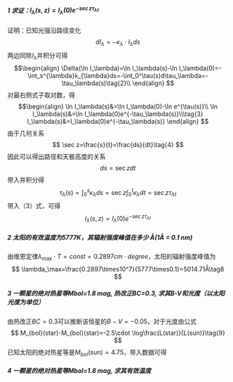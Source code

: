 ##### 1 求证：$I_{\lambda}(s,z)=I_{\lambda}(0)e^{-\sec z \tau_{\lambda t}}$
证明：已知光强沿路径变化
$$
dI_\lambda=-\kappa_\lambda\cdot I_\lambda ds\tag{1}
$$
两边同除$I_\lambda$并积分可得
$$\begin{align}
\Delta(\ln I_\lambda)=\ln I_\lambda(s)-\ln I_\lambda(0)=-\int_s^{\lambda}k_{\lambda}ds=-\int_0^\tau(s)d\tau_\lambda=-\tau_\lambda(s)\tag{2}\\
\end{align}
$$
对最右侧式子取对数，得
$$\begin{align}
\ln I_\lambda(s)&=\ln I_\lambda(0)-\ln e^{\tau(s)}\\
\ln I_\lambda(s)&=\ln I_\lambda(0)e^{-\tau_\lambda(s)}\\\tag{3}
I_\lambda(s)&=I_\lambda(0)e^{-\tau_\lambda(s)}
\end{align}
$$
由于几何关系$$
\sec z=\frac{s}{t}=\frac{ds}{dt}\tag{4}
$$
因此可以得出路径和天极高度的关系$$
ds=\sec zdt\tag{5}
$$
带入并积分得$$
\tau_{\lambda}(s)=\int_0^s \kappa_\lambda ds=\sec z\int_0^t\kappa_\lambda dt=\sec z\tau_{\lambda t}\tag{6}
$$
带入（3）式，可得$$
I_\lambda(s,z)=I_\lambda(0)e^{-\sec z \tau_{\lambda t}}\tag{7}
$$
##### 2 太阳的有效温度为5777K，其辐射强度峰值在多少 Å(1Å = 0.1 nm)
由维恩定律$\lambda_\max\cdot T=const=0.2897cm\cdot degree$，太阳的辐射强度峰值为
$$
\lambda_\max=\frac{0.2897\times10^7}{5777\times0.1}=5014.71Å\tag8
$$
##### 3 ⼀颗星的绝对热星等Mbol=1.8 mag, 热改正BC=0.3, 求其B-V和光度（以太阳光度为单位）
由热改正$BC=0.3$可以推断该恒星的$B-V=-0.05$，对于光度由公式
$$
M_{bol}(star)-M_{bol}(star)=-2.5\cdot \log\frac{L(star)}{L(sun)}\tag{9}
$$
已知太阳的绝对热星等是$M_{bol}(sun)=4.75$，带入数据可得
##### 4 ⼀颗星的绝对热星等Mbol=1.8 mag, 求其有效温度